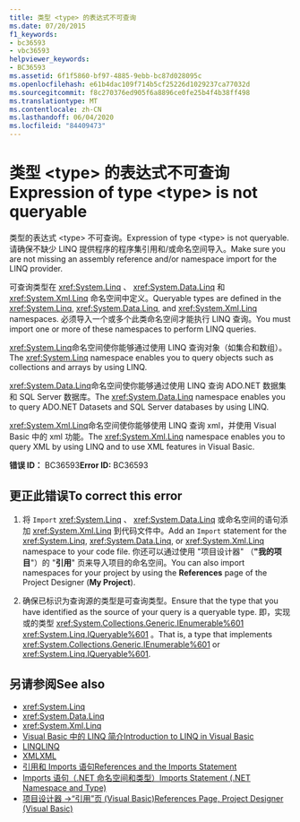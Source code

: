 ```yaml
---
title: 类型 <type> 的表达式不可查询
ms.date: 07/20/2015
f1_keywords:
- bc36593
- vbc36593
helpviewer_keywords:
- BC36593
ms.assetid: 6f1f5860-bf97-4885-9ebb-bc87d028095c
ms.openlocfilehash: e61b4dac109f714b5cf25226d1029237ca77032d
ms.sourcegitcommit: f8c270376ed905f6a8896ce0fe25b4f4b38ff498
ms.translationtype: MT
ms.contentlocale: zh-CN
ms.lasthandoff: 06/04/2020
ms.locfileid: "84409473"
---
```

# <a name="expression-of-type-type-is-not-queryable"></a><span data-ttu-id="51dfa-102">类型 \<type> 的表达式不可查询</span><span class="sxs-lookup"><span data-stu-id="51dfa-102">Expression of type \<type> is not queryable</span></span>
<span data-ttu-id="51dfa-103">类型的表达式 \<type> 不可查询。</span><span class="sxs-lookup"><span data-stu-id="51dfa-103">Expression of type \<type> is not queryable.</span></span> <span data-ttu-id="51dfa-104">请确保不缺少 LINQ 提供程序的程序集引用和/或命名空间导入。</span><span class="sxs-lookup"><span data-stu-id="51dfa-104">Make sure you are not missing an assembly reference and/or namespace import for the LINQ provider.</span></span>  
  
 <span data-ttu-id="51dfa-105">可查询类型在 <xref:System.Linq> 、 <xref:System.Data.Linq> 和 <xref:System.Xml.Linq> 命名空间中定义。</span><span class="sxs-lookup"><span data-stu-id="51dfa-105">Queryable types are defined in the <xref:System.Linq>, <xref:System.Data.Linq>, and <xref:System.Xml.Linq> namespaces.</span></span> <span data-ttu-id="51dfa-106">必须导入一个或多个此类命名空间才能执行 LINQ 查询。</span><span class="sxs-lookup"><span data-stu-id="51dfa-106">You must import one or more of these namespaces to perform LINQ queries.</span></span>  
  
 <span data-ttu-id="51dfa-107"><xref:System.Linq>命名空间使你能够通过使用 LINQ 查询对象（如集合和数组）。</span><span class="sxs-lookup"><span data-stu-id="51dfa-107">The <xref:System.Linq> namespace enables you to query objects such as collections and arrays by using LINQ.</span></span>  
  
 <span data-ttu-id="51dfa-108"><xref:System.Data.Linq>命名空间使你能够通过使用 LINQ 查询 ADO.NET 数据集和 SQL Server 数据库。</span><span class="sxs-lookup"><span data-stu-id="51dfa-108">The <xref:System.Data.Linq> namespace enables you to query ADO.NET Datasets and SQL Server databases by using LINQ.</span></span>  
  
 <span data-ttu-id="51dfa-109"><xref:System.Xml.Linq>命名空间使你能够使用 LINQ 查询 xml，并使用 Visual Basic 中的 xml 功能。</span><span class="sxs-lookup"><span data-stu-id="51dfa-109">The <xref:System.Xml.Linq> namespace enables you to query XML by using LINQ and to use XML features in Visual Basic.</span></span>  
  
 <span data-ttu-id="51dfa-110">**错误 ID：** BC36593</span><span class="sxs-lookup"><span data-stu-id="51dfa-110">**Error ID:** BC36593</span></span>  
  
## <a name="to-correct-this-error"></a><span data-ttu-id="51dfa-111">更正此错误</span><span class="sxs-lookup"><span data-stu-id="51dfa-111">To correct this error</span></span>  
  
1. <span data-ttu-id="51dfa-112">将 `Import` <xref:System.Linq> 、 <xref:System.Data.Linq> 或命名空间的语句添加 <xref:System.Xml.Linq> 到代码文件中。</span><span class="sxs-lookup"><span data-stu-id="51dfa-112">Add an `Import` statement for the <xref:System.Linq>, <xref:System.Data.Linq>, or <xref:System.Xml.Linq> namespace to your code file.</span></span> <span data-ttu-id="51dfa-113">你还可以通过使用 "项目设计器" （**"我的项目**"）的 "**引用**" 页来导入项目的命名空间。</span><span class="sxs-lookup"><span data-stu-id="51dfa-113">You can also import namespaces for your project by using the **References** page of the Project Designer (**My Project**).</span></span>  
  
2. <span data-ttu-id="51dfa-114">确保已标识为查询源的类型是可查询类型。</span><span class="sxs-lookup"><span data-stu-id="51dfa-114">Ensure that the type that you have identified as the source of your query is a queryable type.</span></span> <span data-ttu-id="51dfa-115">即，实现或的类型 <xref:System.Collections.Generic.IEnumerable%601> <xref:System.Linq.IQueryable%601> 。</span><span class="sxs-lookup"><span data-stu-id="51dfa-115">That is, a type that implements <xref:System.Collections.Generic.IEnumerable%601> or <xref:System.Linq.IQueryable%601>.</span></span>  
  
## <a name="see-also"></a><span data-ttu-id="51dfa-116">另请参阅</span><span class="sxs-lookup"><span data-stu-id="51dfa-116">See also</span></span>

- <xref:System.Linq>
- <xref:System.Data.Linq>
- <xref:System.Xml.Linq>
- [<span data-ttu-id="51dfa-117">Visual Basic 中的 LINQ 简介</span><span class="sxs-lookup"><span data-stu-id="51dfa-117">Introduction to LINQ in Visual Basic</span></span>](../../programming-guide/language-features/linq/introduction-to-linq.md)
- [<span data-ttu-id="51dfa-118">LINQ</span><span class="sxs-lookup"><span data-stu-id="51dfa-118">LINQ</span></span>](../../programming-guide/language-features/linq/index.md)
- [<span data-ttu-id="51dfa-119">XML</span><span class="sxs-lookup"><span data-stu-id="51dfa-119">XML</span></span>](../../programming-guide/language-features/xml/index.md)
- [<span data-ttu-id="51dfa-120">引用和 Imports 语句</span><span class="sxs-lookup"><span data-stu-id="51dfa-120">References and the Imports Statement</span></span>](../../programming-guide/program-structure/references-and-the-imports-statement.md)
- [<span data-ttu-id="51dfa-121">Imports 语句（.NET 命名空间和类型）</span><span class="sxs-lookup"><span data-stu-id="51dfa-121">Imports Statement (.NET Namespace and Type)</span></span>](../statements/imports-statement-net-namespace-and-type.md)
- [<span data-ttu-id="51dfa-122">项目设计器 -&gt;“引用”页 (Visual Basic)</span><span class="sxs-lookup"><span data-stu-id="51dfa-122">References Page, Project Designer (Visual Basic)</span></span>](/visualstudio/ide/reference/references-page-project-designer-visual-basic)
